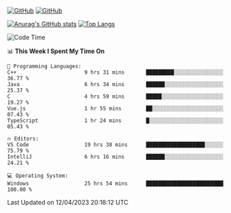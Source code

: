 [![GitHub](https://img.shields.io/github/followers/sharpxk?style=social)](https://github.com/sharpxk) [![GitHub](https://img.shields.io/github/stars/sharpxk?style=social)](https://github.com/sharpxk)

[![Anurag's GitHub stats](https://github-readme-stats-git-masterrstaa-rickstaa.vercel.app/api?username=sharpxk&hide=contribs,prs,issues&show_icons=true&theme=tokyonight)](https://github.com/anuraghazra/github-readme-stats)
[![Top Langs](https://github-readme-stats-git-masterrstaa-rickstaa.vercel.app/api/top-langs/?username=sharpxk&layout=compact&theme=tokyonight)](https://github.com/anuraghazra/github-readme-stats)

<!--START_SECTION:waka-->
![Code Time](http://img.shields.io/badge/Code%20Time-51%20hrs%2022%20mins-blue)

📊 **This Week I Spent My Time On** 

```text
💬 Programming Languages: 
C++                      9 hrs 31 mins       █████████░░░░░░░░░░░░░░░░   36.77 % 
Java                     6 hrs 34 mins       ██████░░░░░░░░░░░░░░░░░░░   25.37 % 
C                        4 hrs 59 mins       █████░░░░░░░░░░░░░░░░░░░░   19.27 % 
Vue.js                   1 hr 55 mins        ██░░░░░░░░░░░░░░░░░░░░░░░   07.43 % 
TypeScript               1 hr 24 mins        █░░░░░░░░░░░░░░░░░░░░░░░░   05.43 % 

🔥 Editors: 
VS Code                  19 hrs 38 mins      ███████████████████░░░░░░   75.79 % 
IntelliJ                 6 hrs 16 mins       ██████░░░░░░░░░░░░░░░░░░░   24.21 % 

💻 Operating System: 
Windows                  25 hrs 54 mins      █████████████████████████   100.00 % 
```


 Last Updated on 12/04/2023 20:18:12 UTC
<!--END_SECTION:waka-->
